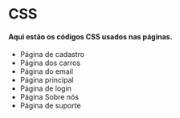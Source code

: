 # CSS
#### Aqui estão os códigos CSS usados nas páginas.
* Página de cadastro
* Página dos carros
* Página do email
* Página principal
* Página de login
* Página Sobre nós
* Página de suporte
